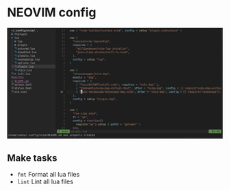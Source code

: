 # NEOVIM config

![Screenhot](./screen.png)


## Make tasks
- `fmt` Format all lua files
- `lint` Lint all lua files
